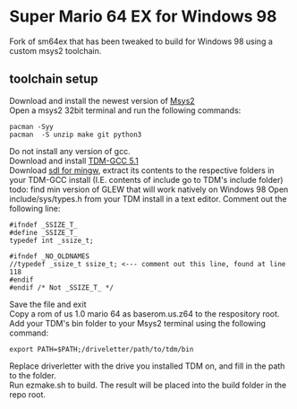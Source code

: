 # Super Mario 64 EX for Windows 98
Fork of sm64ex that has been tweaked to build for Windows 98 using a custom msys2 toolchain.
## toolchain setup
Download and install the newest version of [Msys2](https://www.msys2.org/)<br>
Open a msys2 32bit terminal and run the following commands:
```
pacman -Syy
pacman  -S unzip make git python3
```
Do not install any version of gcc.<br>
Download and install [TDM-GCC 5.1](https://sourceforge.net/projects/tdm-gcc/files/TDM-GCC%20Installer/tdm-gcc-5.1.0-3.exe/download)<br>
Download [sdl for mingw](http://libsdl.org/release/SDL-devel-1.2.14-mingw32.zip), extract its contents to the respective folders in your TDM-GCC install (I.E. contents of include go to TDM's include folder)<br>
todo: find min version of GLEW that will work natively on Windows 98
Open include/sys/types.h from your TDM install in a text editor. Comment out the following line:
```
#ifndef _SSIZE_T_
#define _SSIZE_T_
typedef int _ssize_t;

#ifndef	_NO_OLDNAMES
//typedef _ssize_t ssize_t; <--- comment out this line, found at line 118
#endif
#endif /* Not _SSIZE_T_ */ 
```
Save the file and exit<br>
Copy a rom of us 1.0 mario 64 as baserom.us.z64 to the respository root.<br>
Add your TDM's bin folder to your Msys2 terminal using the following command:
```
export PATH=$PATH;/driveletter/path/to/tdm/bin
```
Replace driverletter with the drive you installed TDM on, and fill in the path to the folder.<br>
Run ezmake.sh to build. The result will be placed into the build folder in the repo root.